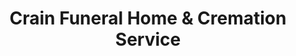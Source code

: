---
title: "Crain Funeral Home & Cremation Service"
url: /cairo/crain-funeral-home-und-cremation-service/
shop: Bestattungen
---